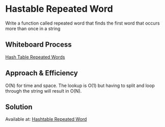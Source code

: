 # Hastable Repeated Word
Write a function called repeated word that finds the first word that occurs more than once in a string

## Whiteboard Process
[Hash Table Repeated Words](/python/docs/hashtable_repeated_word/hashtable_repeated_word.PNG)

## Approach & Efficiency
O(N) for time and space. The lookup is O(1) but having to split and loop through the string will result in O(N).

## Solution
Available at: [Hashtable Repeated Word](/python/code_challenges/hashtable_repeated_word.py)